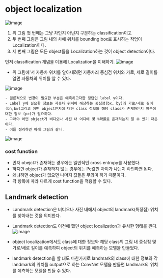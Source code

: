 # object localization
![image](https://user-images.githubusercontent.com/83350692/235355194-677577a4-a2f7-45c9-9d6b-459e1f7f03dd.png)
1. 위 그림 첫 번째는 그냥 차인지 아닌지 구분하는 classification이고 
2. 두 번째 그림은 그림 내의 차에 위치를 bounding box로 표시하는 작업이 Localization이다.
3. 세 번째 그림은 모든 object들을 Localization하는 것이 object detection이다.

먼저 classification 개념을 이용해 Localization을 이해하기.
![image](https://user-images.githubusercontent.com/83350692/235356205-23c74456-04e5-4123-8e00-784286263141.png)

- 위 그림에'서 자동차 위치를 알아내려면 자동차즤 중심점 위치와 가로, 세로 길이를 알면 자동차의 위치를 알 수 있다.

![image](https://user-images.githubusercontent.com/83350692/235356259-d3af5aae-b07c-49e2-a8eb-6e297eed8acf.png)

    - 결론적으로 변경이 필요한 부분은 예측하고자한 정답인 label y이다.
    - Label y에 필요한 정보는 자동차 위치에 해당하는 중심점(bx, by)과 가로/세로 길이 (bh,bw)그리고 어떤 object인지에 대한 class 정보와 해당 class가 존재하는지 여부에 대한 정보 (pc)가 필요하다.
    - 그래야 어떤 object가 비디오나 사진 내 어디에 몇 %확률로 존재하는지 알 수 있기 때문이다.
    - 이를 정리하면 아래 그림과 같다.

![image](https://user-images.githubusercontent.com/83350692/235356484-fd2c7d9f-f7c5-40cd-a03f-49110624d184.png)


### cost function
- 먼저 obejct가 존재하는 경우에는 일반적인 cross entropy를 사용했다.
- 하지만 object가 존재하지 않는 경우에는 Pc값만 차이가 나는지 확인하면 된다.
- 왜냐하면 object가 없으면 나머지 값들은 무의미 하기 때문이다.
- 각 항목에 따라 다르게 cost function을 적용할 수 있다.

## Landmark detection
- Landmark detection은 비디오나 사진 내에서 object의 landmark(특징점) 위치를 찾아내는 것을 의미한다.
- Landmark detection도 이전에 했던 object localization과 유사한 형태를 띈다.
![image](https://user-images.githubusercontent.com/83350692/235356770-1cdb0151-7521-416b-a49f-761b44fa7454.png)

- object localization에서도 class에 대한 정보와 해당 class의 그림 내 중심점 및 가로/세로 길이를 예측하여 object의 위치를 예측하는 모델을 만들었다.
- landmark detection을 할 대도 마찬가지로 landmark의 class에 대한 정보와 각 landmark의 위치를 output으로 하는 ConvNet 모델을 만들면 landmark의 위치를 예측하는 모델을 만들 수 있다.